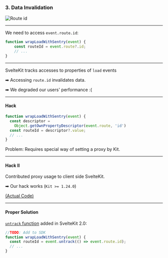 ### 3. Data Invalidation

![Route id](/load-waterfall-boxes.png)

---

We need to access `event.route.id`:

```js []
function wrapLoadWithSentry(event) {
    const routeId = event.route?.id;
    // ...
}
```

---

SvelteKit tracks accesses to properties of `load` events
  
➡ Accessing `route.id` invalidates data.
  
➡ We degraded our users' performance :(

---

#### Hack

```js []
function wrapLoadWithSentry(event) {
  const descriptor = 
    Object.getOwnPropertyDescriptor(event.route, 'id')
  const routeId = descriptor?.value;
  // ...
}
```

Problem: Requires special way of setting a proxy by Kit. 
<!-- .element: class="fragment" -->

---

#### Hack II

Contributed proxy usage to client side SvelteKit.

➡ Our hack works (`Kit >= 1.24.0`)

<a class="text-sm" href="https://github.com/sveltejs/kit/blob/main/packages/kit/src/runtime/client/client.js#L592">(Actual Code)</a>

---

#### Proper Solution

[`untrack` function](https://kit.svelte.dev/docs/load#rerunning-load-functions-untracking-dependencies) added in SvelteKit 2.0:

```js []
//TODO: Add to SDK
function wrapLoadWithSentry(event) {
  const routeId = event.untrack(() => event.route.id);
  // ...
}
```